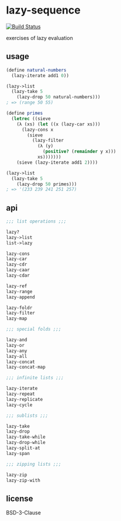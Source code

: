 
# lazy-sequence

[![Build Status][build-badge]][build-status]

exercises of lazy evaluation

## usage

```scheme
(define natural-numbers
  (lazy-iterate add1 0))

(lazy->list
  (lazy-take 5
    (lazy-drop 50 natural-numbers)))
; => (range 50 55)

(define primes
  (letrec ((sieve
    (λ (xs) (let ((x (lazy-car xs)))
      (lazy-cons x
        (sieve
          (lazy-filter
            (λ (y)
              (positive? (remainder y x)))
            xs)))))))
    (sieve (lazy-iterate add1 2))))

(lazy->list
  (lazy-take 5
    (lazy-drop 50 primes)))
; => '(233 239 241 251 257)
```

## api

```scheme
;;; list operations ;;;

lazy?
lazy->list
list->lazy

lazy-cons
lazy-car
lazy-cdr
lazy-caar
lazy-cdar

lazy-ref
lazy-range
lazy-append

lazy-foldr
lazy-filter
lazy-map

;;; special folds ;;;

lazy-and
lazy-or
lazy-any
lazy-all
lazy-concat
lazy-concat-map

;;; infinite lists ;;;

lazy-iterate
lazy-repeat
lazy-replicate
lazy-cycle

;;; sublists ;;;

lazy-take
lazy-drop
lazy-take-while
lazy-drop-while
lazy-split-at
lazy-span

;;; zipping lists ;;;

lazy-zip
lazy-zip-with
```

## license

BSD-3-Clause

[build-badge]: https://img.shields.io/travis/airt/lazy-sequence/master.svg
[build-status]: https://travis-ci.org/airt/lazy-sequence
